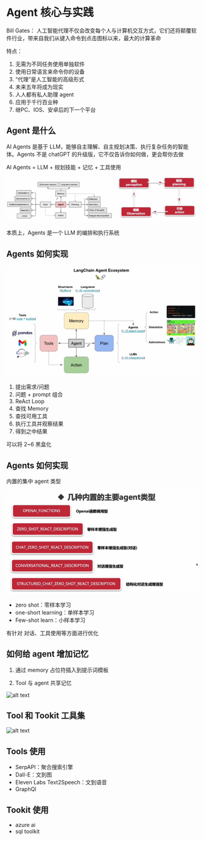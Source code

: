 # Agent 核心与实践

Bill Gates：
人工智能代理不仅会改变每个人与计算机交互方式，它们还将颠覆软件行业，带来自我们从键入命令到点击图标以来，最大的计算革命

特点：

1. 无需为不同任务使用单独软件
2. 使用日常语言来命令你的设备
3. “代理”是人工智能的高级形式
4. 未来五年将成为现实
5. 人人都有私人助理 agent
6. 应用于千行百业种
7. 继PC、IOS、安卓后的下一个平台

## Agent 是什么

AI Agents 是基于 LLM，能够自主理解、自主规划决策、执行复杂任务的智能体。Agents 不是 chatGPT 的升级版，它不仅告诉你如何做，更会帮你去做

AI Agents = LLM + 规划技能 + 记忆 + 工具使用

![alt text](../../images/agentzc.png)

本质上，Agents 是一个 LLM 的编排和执行系统

## Agents 如何实现

![alt text](../../images/agentrhsx.png)

1. 提出需求/问题
2. 问题 + prompt 组合
3. ReAct Loop
4. 查找 Memory
5. 查找可用工具
6. 执行工具并观察结果
7. 得到之中结果

可以将 2~6 黑盒化

## Agents 如何实现

内置的集中 agent 类型

![alt text](../../images/jzagents.png)

- zero shot：零样本学习
- one-short learning：单样本学习
- Few-shot learn：小样本学习

有针对 对话、工具使用等方面进行优化

## 如何给 agent 增加记忆

1. 通过 memory 占位符插入到提示词模板

2. Tool 与 agent 共享记忆

![alt text](../../images/images/toolgxjiyi.png)

## Tool 和 Tookit 工具集

![alt text](../../images/agenttoolkit)

## Tools 使用

- SerpAPI：聚合搜索引擎
- Dall-E：文到图
- Eleven Labs Text2Speech：文到语音
- GraphQl

## Tookit 使用

- azure ai
- sql toolkit

